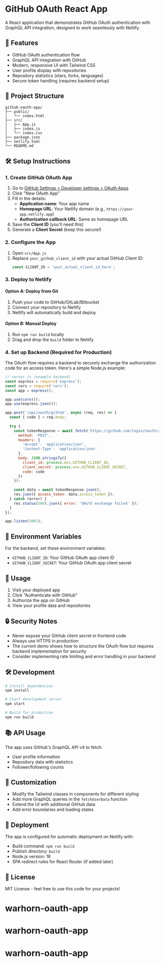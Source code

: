# GitHub OAuth React App

A React application that demonstrates GitHub OAuth authentication with GraphQL API integration, designed to work seamlessly with Netlify.

## 🚀 Features

- GitHub OAuth authentication flow
- GraphQL API integration with GitHub
- Modern, responsive UI with Tailwind CSS
- User profile display with repositories
- Repository statistics (stars, forks, languages)
- Secure token handling (requires backend setup)

## 📁 Project Structure

```
github-oauth-app/
├── public/
│   └── index.html
├── src/
│   ├── App.js
│   ├── index.js
│   └── index.css
├── package.json
├── netlify.toml
└── README.md
```

## 🛠️ Setup Instructions

### 1. Create GitHub OAuth App

1. Go to [GitHub Settings > Developer settings > OAuth Apps](https://github.com/settings/developers)
2. Click "New OAuth App"
3. Fill in the details:
   - **Application name**: Your app name
   - **Homepage URL**: Your Netlify domain (e.g., `https://your-app.netlify.app`)
   - **Authorization callback URL**: Same as homepage URL
4. Save the **Client ID** (you'll need this)
5. Generate a **Client Secret** (keep this secure!)

### 2. Configure the App

1. Open `src/App.js`
2. Replace `your_github_client_id` with your actual GitHub Client ID:
   ```javascript
   const CLIENT_ID = 'your_actual_client_id_here';
   ```

### 3. Deploy to Netlify

#### Option A: Deploy from Git
1. Push your code to GitHub/GitLab/Bitbucket
2. Connect your repository to Netlify
3. Netlify will automatically build and deploy

#### Option B: Manual Deploy
1. Run `npm run build` locally
2. Drag and drop the `build` folder to Netlify

### 4. Set up Backend (Required for Production)

The OAuth flow requires a backend to securely exchange the authorization code for an access token. Here's a simple Node.js example:

```javascript
// server.js (example backend)
const express = require('express');
const cors = require('cors');
const app = express();

app.use(cors());
app.use(express.json());

app.post('/api/oauth/github', async (req, res) => {
  const { code } = req.body;
  
  try {
    const tokenResponse = await fetch('https://github.com/login/oauth/access_token', {
      method: 'POST',
      headers: {
        'Accept': 'application/json',
        'Content-Type': 'application/json'
      },
      body: JSON.stringify({
        client_id: process.env.GITHUB_CLIENT_ID,
        client_secret: process.env.GITHUB_CLIENT_SECRET,
        code: code
      })
    });
    
    const data = await tokenResponse.json();
    res.json({ access_token: data.access_token });
  } catch (error) {
    res.status(500).json({ error: 'OAuth exchange failed' });
  }
});

app.listen(3001);
```

## 🔧 Environment Variables

For the backend, set these environment variables:
- `GITHUB_CLIENT_ID`: Your GitHub OAuth app client ID
- `GITHUB_CLIENT_SECRET`: Your GitHub OAuth app client secret

## 📱 Usage

1. Visit your deployed app
2. Click "Authenticate with GitHub"
3. Authorize the app on GitHub
4. View your profile data and repositories

## 🔒 Security Notes

- Never expose your GitHub client secret in frontend code
- Always use HTTPS in production
- The current demo shows how to structure the OAuth flow but requires backend implementation for security
- Consider implementing rate limiting and error handling in your backend

## 🛠️ Development

```bash
# Install dependencies
npm install

# Start development server
npm start

# Build for production
npm run build
```

## 📚 API Usage

The app uses GitHub's GraphQL API v4 to fetch:
- User profile information
- Repository data with statistics
- Follower/following counts

## 🎨 Customization

- Modify the Tailwind classes in components for different styling
- Add more GraphQL queries in the `fetchUserData` function
- Extend the UI with additional GitHub data
- Add error boundaries and loading states

## 🚀 Deployment

The app is configured for automatic deployment on Netlify with:
- Build command: `npm run build`
- Publish directory: `build`
- Node.js version: 18
- SPA redirect rules for React Router (if added later)

## 📄 License

MIT License - feel free to use this code for your projects!
# warhorn-oauth-app
# warhorn-oauth-app
# warhorn-oauth-app
